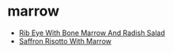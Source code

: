 # marrow

 * [Rib Eye With Bone Marrow And Radish Salad](../../index/r/rib-eye-with-bone-marrow-and-radish-salad-56390117.json)
 * [Saffron Risotto With Marrow](../../index/s/saffron-risotto-with-marrow-236965.json)
